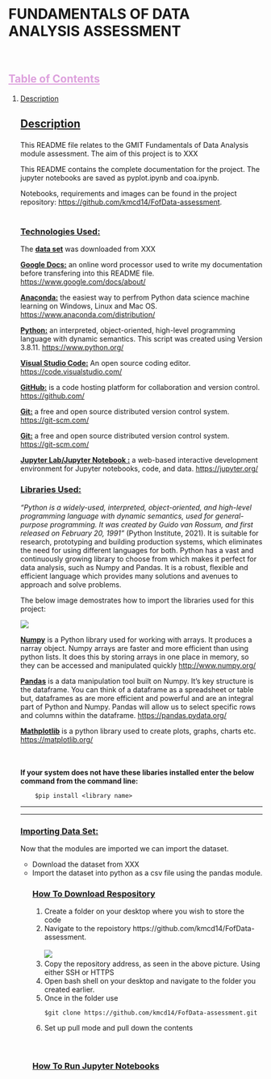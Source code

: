 <h1> FUNDAMENTALS OF DATA ANALYSIS ASSESSMENT</h1>

<br>
<h2 style=color:#DDA0DD><b><u>Table of Contents</b></u></h2></summary>
  <ol>
    <li><a href='#Description'> Description</a></li>

<h2><b><u><p id='Description'> Description</b></u></p></h2>
This README file relates to the GMIT Fundamentals of Data Analysis module assessment. The aim of this project is to XXX

This README contains the complete documentation for the project. The jupyter notebooks are saved as pyplot.ipynb and coa.ipynb. 


Notebooks, requirements and images can be found in the project repository: https://github.com/kmcd14/FofData-assessment.
<br></br>
<h3><b><u><p id='Technologies_Used'> Technologies Used:</b></u></p></h3>

 The <b><u>data set</b></u> was downloaded from XXX

<b><u>Google Docs:</u></b> an online word processor used to write my documentation before transfering into this README file. https://www.google.com/docs/about/

<b><u>Anaconda:</u></b> the easiest way to perfrom Python data science machine learning on Windows, Linux and Mac OS. https://www.anaconda.com/distribution/

<b><u>Python:</u></b> an interpreted, object-oriented, high-level programming language with dynamic semantics. This script was created using Version 3.8.11.  https://www.python.org/

<b><u>Visual Studio Code:</u></b> An open source coding editor. https://code.visualstudio.com/

<b><u>GitHub:</u></b> is a code hosting platform for collaboration and version control. https://github.com/

<b><u>Git:</u></b>  a free and open source distributed version control system. https://git-scm.com/

<b><u>Git:</u></b>  a free and open source distributed version control system. https://git-scm.com/

<b><u>Jupyter Lab/Jupyter Notebook :</u></b> a web-based interactive development environment for Jupyter notebooks, code, and data. https://jupyter.org/


<h3><b><u><p id='Libraries_Used'>Libraries Used:</b></u></p></h3>

<i>“Python is a widely-used, interpreted, object-oriented, and high-level programming language with dynamic semantics, used for general-purpose programming. It was created by Guido van Rossum, and first released on February 20, 1991”</i> (Python Institute, 2021). It is suitable for research, prototyping and building production systems, which eliminates the need for using different languages for both. Python has a vast and continuously growing library to choose from which makes it perfect for data analysis, such as Numpy and Pandas. It is a robust, flexible and efficient language which provides many solutions and avenues to approach and solve problems.

The below image demostrates how to import the libraries used for this project:

<img src='Images\importing_libraries.PNG'>


<u><b>Numpy</b></u> is a Python library used for working with arrays. It produces a narray object. Numpy arrays are faster and more efficient than using python lists. It does this by storing arrays in one place in memory, so they can be accessed and manipulated quickly http://www.numpy.org/

<u><b>Pandas</b></u> is a data manipulation tool built on Numpy. It’s key structure is the dataframe. You can think of a dataframe as a spreadsheet or table but, dataframes as are more efficient and powerful and are an integral part of Python and Numpy. Pandas will allow us to select specific rows and columns within the dataframe. https://pandas.pydata.org/

<u><b>Mathplotlib</b></u> is a python library used to create plots, graphs, charts etc. https://matplotlib.org/

<br>
<br>
<b>If your system does not have these libaries installed enter the below command from the command line: </b>

```
    $pip install <library name>
```
---
---
<h3><b><u><p id='Importing_Data'>Importing Data Set:</b></u></p></h3>

Now that the modules are imported we can import the dataset.
<ul>
  <li>Download the dataset from XXX</li>
  <li>Import the dataset into python as a csv file using the pandas module. 
<h3><b><u><p id='Script'> How To Download Respository</b></u></p></h3>

<ol>
<li>Create a folder on your desktop where you wish to store the code</li>
<li>Navigate to the repoistory https://github.com/kmcd14/FofData-assessment.</il>
<br></br>

<img src='Images\git.PNG'>

<li>Copy the repository address, as seen in the above picture. Using either SSH or HTTPS</li>
<li>Open bash shell on your desktop and navigate to the folder you created earlier.</li>
<li>Once in the folder use 



    $git clone https://github.com/kmcd14/FofData-assessment.git


</li>
<li>Set up pull mode and pull down the contents
</li></ol>
<br>
</br>
<h3><b><u><p id='Script'> How To Run Jupyter Notebooks</b></u></p></h3>


    
